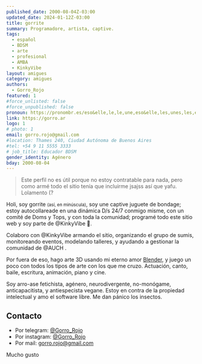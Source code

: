 ```yaml
---
published_date: 2000-08-04Z-03:00
updated_date: 2024-01-12Z-03:00
title: gorrite
summary: Programadore, artista, captive.
tags:
  - español
  - BDSM
  - arte
  - profesional
  - AMBA
  - KinkyVibe
layout: amigues
category: amigues
authors:
  - Gorro_Rojo
featured: 1
#force_unlisted: false
#force_unpublished: false
pronoun: https://pronombr.es/eso&elle,le,le,une,eso&elle,les,unes,les,e,co,
link: https://gorro.ar
logo: 1
# photo: 1
email: gorro.rojo@gmail.com
#location: Thames 240, Ciudad Autónoma de Buenos Aires
#tel: +54 9 11 5555 3333
# job_title: Educador BDSM
gender_identity: Agénero
bday: 2000-08-04
---
```


> Este perfil no es útil porque no estoy contratable para nada, pero como armé todo el sitio tenía que incluirme jsajss así que yafu. Lolamento (?

Holi, soy gorrite <small>(así, en minúscula)</small>, soy une captive juguete de bondage; estoy autocollareade en una dinámica D/s 24/7 conmigo misme, con un comité de Doms y Tops, y con toda la comunidad; programé todo este sitio web y soy parte de @KinkyVibe 🌈.

Colaboro con @KinkyVibe armando el sitio, organizando el grupo de sumis, monitoreando eventos, modelando talleres, y ayudando a gestionar la comunidad de @AUCH .

Por fuera de eso, hago arte 3D usando mi eterno amor [Blender](https://www.blender.org), y juego un poco con todos los tipos de arte con los que me cruzo. Actuación, canto, baile, escritura, animación, piano y cine.

Soy arro-ase fetichista, agénero, neurodivergente, no-monógame, anticapacitista, y antiespecista vegane. Estoy en contra de la propiedad intelectual y amo el software libre. Me dan pánico los insectos. 

## Contacto

- Por telegram: [\@Gorro_Rojo](https://t.me/Gorro_Rojo)
- Por instagram: [\@Gorro_Rojo](https://instagram.com/Gorro_Rojo)
- Por mail: [gorro.rojo@gmail.com](mailto:gorro.rojo@gmail.com)

Mucho gusto